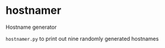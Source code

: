 hostnamer
==============

Hostname generator

`hostnamer.py` to print out nine randomly generated hostnames
